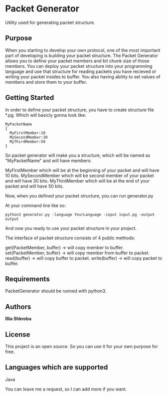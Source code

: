 # Packet Generator

Utility used for generating packet structure.

## Purpose

When you starting to develop your own protocol, one of the most important part of developing is building your packet structure. The Packet Generator allows you
to define your packet members and bit chunk size of those members. You can deploy your packet structure into your programming language and use that structure for
reading packets you have recieved or writing your packet insides to buffer. You also having ability to set values of members and store them to your buffer.

## Getting Started

In order to define your packet structure, you have to create structure file *.pg.
Which will basicly gonna look like:
```
MyPacketName
{
  MyFirstMember:10
  MySecondMember:30
  MyThirdMember:50
}
```
So packet generator will make you a structure, which will be named as "MyPacketName" and will have members:

MyFirstMember which will be at the beginning of your packet and will have 10 bits.
MySecondMember which will be second member of your packet and will have 30 bits.
MyThirdMember which will be at the end of your packet and will have 50 bits.

Now, when you defined your packet structure, you can run generator.py

At your command line like so:
```
python3 generator.py -language YourLanguage -input input.pg -output output
```
And now you ready to use your packet structure in your project.

The interface of packet structure consists of 4 public methods:

get(PacketMember, buffer) -> will copy member to buffer.
set(PacketMember, buffer) -> will copy member from buffer to packet.
read(buffer) -> will copy buffer to packet.
write(buffer) -> will copy packet to buffer.

## Requirements

PacketGenerator should be runned with python3.

## Authors

**Illia Shkroba**

## License

This project is an open source. So you can use it for your own purpose for free.

## Languages which are supported
  Java
  
  You can leave me a request, so I can add more if you want.
